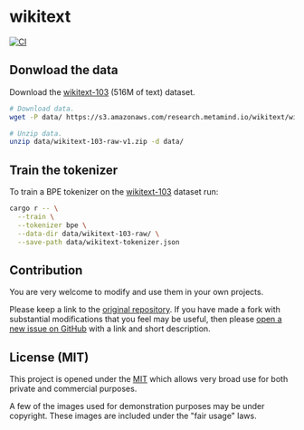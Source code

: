 <!--
 Copyright (c) 2023 Victor I. Afolabi

 This software is released under the MIT License.
 https://opensource.org/licenses/MIT
-->

# wikitext

[![CI](https://github.com/victor-iyi/wikitext/actions/workflows/ci.yml/badge.svg)](https://github.com/victor-iyi/wikitext/actions/workflows/ci.yml)

## Donwload the data

Download the [wikitext-103] (516M of text) dataset.

[wikitext-103]: https://blog.einstein.ai/the-wikitext-long-term-dependency-language-modeling-dataset/

```sh
# Download data.
wget -P data/ https://s3.amazonaws.com/research.metamind.io/wikitext/wikitext-103-raw-v1.zip

# Unzip data.
unzip data/wikitext-103-raw-v1.zip -d data/
```

## Train the tokenizer

To train a BPE tokenizer on the [wikitext-103] dataset run:

```sh
cargo r -- \
  --train \
  --tokenizer bpe \
  --data-dir data/wikitext-103-raw/ \
  --save-path data/wikitext-tokenizer.json
```

## Contribution

You are very welcome to modify and use them in your own projects.

Please keep a link to the [original repository]. If you have made a fork with
substantial modifications that you feel may be useful, then please [open a new
issue on GitHub][issues] with a link and short description.

## License (MIT)

This project is opened under the [MIT][license] which allows very
broad use for both private and commercial purposes.

A few of the images used for demonstration purposes may be under copyright.
These images are included under the "fair usage" laws.

[original repository]: https://github.com/victor-iyi/wikitext
[issues]: https://github.com/victor-iyi/wikitext/issues
[license]: ./LICENSE

